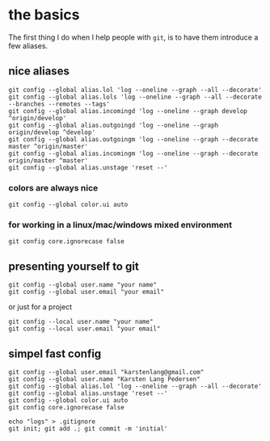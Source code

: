 # the basics

The first thing I do when I help people with `git`, is to have them introduce a few aliases.

## nice aliases

    git config --global alias.lol 'log --oneline --graph --all --decorate'
    git config --global alias.lols 'log --oneline --graph --all --decorate --branches --remotes --tags'
    git config --global alias.incomingd 'log --oneline --graph develop ^origin/develop'
    git config --global alias.outgoingd 'log --oneline --graph origin/develop ^develop'
    git config --global alias.outgoingm 'log --oneline --graph --decorate master ^origin/master'
    git config --global alias.incomingm 'log --oneline --graph --decorate origin/master ^master'
    git config --global alias.unstage 'reset --'

### colors are always nice

    git config --global color.ui auto
    
### for working in a linux/mac/windows mixed environment

    git config core.ignorecase false

## presenting yourself to git

    git config --global user.name "your name"
    git config --global user.email "your email"

or just for a project

    git config --local user.name "your name"
    git config --local user.email "your email"
    
## simpel fast config

    git config --global user.email "karstenlang@gmail.com"
    git config --global user.name "Karsten Lang Pedersen"
    git config --global alias.lol 'log --oneline --graph --all --decorate'
    git config --global alias.unstage 'reset --'
    git config --global color.ui auto
    git config core.ignorecase false
    
    echo "logs" > .gitignore
    git init; git add .; git commit -m 'initial'
    
